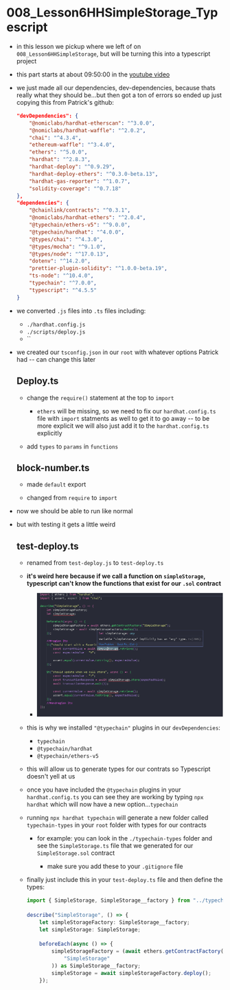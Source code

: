 # 008_Lesson6HHSimpleStorage_Typescript

- in this lesson we pickup where we left of on `008_Lesson6HHSimpleStorage`, but will be turning this into a typescript project

- this part starts at about 09:50:00 in the [youtube video](https://www.youtube.com/watch?v=gyMwXuJrbJQ)

- we just made all our dependencies, dev-dependencies, because thats really what they should be...but then got a ton of errors so ended up just copying this from Patrick's github:

    ```json
	"devDependencies": {
		"@nomiclabs/hardhat-etherscan": "^3.0.0",
		"@nomiclabs/hardhat-waffle": "^2.0.2",
		"chai": "^4.3.4",
		"ethereum-waffle": "^3.4.0",
		"ethers": "^5.0.0",
		"hardhat": "^2.8.3",
		"hardhat-deploy": "^0.9.29",
		"hardhat-deploy-ethers": "^0.3.0-beta.13",
		"hardhat-gas-reporter": "^1.0.7",
		"solidity-coverage": "^0.7.18"
	},
	"dependencies": {
		"@chainlink/contracts": "^0.3.1",
		"@nomiclabs/hardhat-ethers": "^2.0.4",
		"@typechain/ethers-v5": "^9.0.0",
		"@typechain/hardhat": "^4.0.0",
		"@types/chai": "^4.3.0",
		"@types/mocha": "^9.1.0",
		"@types/node": "^17.0.13",
		"dotenv": "^14.2.0",
		"prettier-plugin-solidity": "^1.0.0-beta.19",
		"ts-node": "^10.4.0",
		"typechain": "^7.0.0",
		"typescript": "^4.5.5"
	}
    ```

- we converted `.js` files into `.ts` files including:

    - `./hardhat.config.js`
    - `./scripts/deploy.js`
    - ``
    
- we created our `tsconfig.json` in our `root` with whatever options Patrick had -- can change this later

    ## Deploy.ts
    
    - change the `require()` statement at the top to `import`
        - `ethers` will be missing, so we need to fix our `hardhat.config.ts` file with `import` statments as well to get it to go away -- to be more explicit we will also just add it to the `hardhat.config.ts` explicitly
        
    - add `types` to `params` in `functions`
    
    
    ## block-number.ts
    
    - made `default` export
    
    - changed from `require` to `import`
    
- now we should be able to run like normal

- but with testing it gets a little weird

    ## test-deploy.ts
    
    - renamed from `test-deploy.js` to `test-deploy.ts`
    
    - **it's weird here because if we call a function on `simpleStorage`, typescript can't know the functions that exist for our `.sol` contract**
    
        - ![example of error](./notes_data/001.png)
        
    - this is why we installed `"@typechain"` plugins in our `devDependencies`:
        - `typechain`
        - `@typechain/hardhat`
        - `@typechain/ethers-v5`
        
    - this will allow us to generate types for our contrats so Typescript doesn't yell at us
    
    - once you have included the `@typechain` plugins in your `hardhat.config.ts` you can see they are working by typing `npx hardhat` which will now have a new option...`typechain`
    
    - running `npx hardhat typechain` will generate a new folder called `typechain-types` in your `root` folder with types for our contracts
    
        - for example: you can look in the `./typechain-types` folder and see the `SimpleStorage.ts` file that we generated for our `SimpleStorage.sol` contract
        
            - make sure you add these to your `.gitignore` file
            
    - finally just include this in your `test-deploy.ts` file and then define the types:
        ```ts
        import { SimpleStorage, SimpleStorage__factory } from "../typechain-types/";

        describe("SimpleStorage", () => {
            let simpleStorageFactory: SimpleStorage__factory;
            let simpleStorage: SimpleStorage;

            beforeEach(async () => {
                simpleStorageFactory = (await ethers.getContractFactory(
                    "SimpleStorage"
                )) as SimpleStorage__factory;
                simpleStorage = await simpleStorageFactory.deploy();
            });
        ```